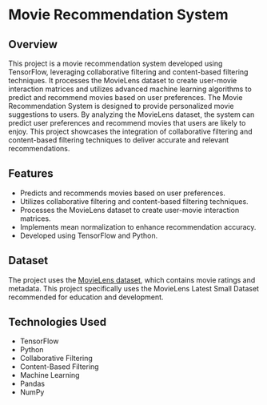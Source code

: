 # Movie Recommendation System
## Overview
This project is a movie recommendation system developed using TensorFlow, leveraging collaborative filtering and content-based filtering techniques. It processes the MovieLens dataset to create user-movie interaction matrices and utilizes advanced machine learning algorithms to predict and recommend movies based on user preferences.
The Movie Recommendation System is designed to provide personalized movie suggestions to users. By analyzing the MovieLens dataset, the system can predict user preferences and recommend movies that users are likely to enjoy. This project showcases the integration of collaborative filtering and content-based filtering techniques to deliver accurate and relevant recommendations.

## Features
- Predicts and recommends movies based on user preferences.
- Utilizes collaborative filtering and content-based filtering techniques.
- Processes the MovieLens dataset to create user-movie interaction matrices.
- Implements mean normalization to enhance recommendation accuracy.
- Developed using TensorFlow and Python.

## Dataset
The project uses the [MovieLens dataset](https://grouplens.org/datasets/movielens/), which contains movie ratings and metadata. This project specifically uses the MovieLens Latest Small Dataset recommended for education and development.

## Technologies Used
- TensorFlow
- Python
- Collaborative Filtering
- Content-Based Filtering
- Machine Learning
- Pandas
- NumPy

